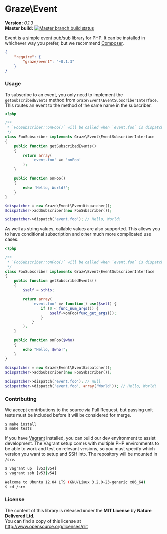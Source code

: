# Graze\Event #


**Version:** *0.1.3*<br/>
**Master build:** [![Master branch build status][travis-master]][travis]


Event is a simple event pub/sub library for PHP. It can be installed in whichever
way you prefer, but we recommend [Composer][packagist].
```json
{
    "require": {
        "graze/event": "~0.1.3"
    }
}
```


### Usage ###
To subscribe to an event, you only need to implement the `getSubscribedEvents`
method from `Graze\Event\EventSubscriberInterface`. This routes an event to the
method of the same name in the subscriber.

```php
<?php

/**
 * `FooSubscriber::onFoo()` will be called when `event.foo` is dispatched.
 */
class FooSubscriber implements Graze\Event\EventSubscriberInterface
{
    public function getSubscribedEvents()
    {
        return array(
            'event.foo' => 'onFoo'
        );
    }

    public function onFoo()
    {
        echo 'Hello, World!';
    }
}

$dispatcher = new Graze\Event\EventDispatcher();
$dispatcher->addSubscriber(new FooSubscriber());

$dispatcher->dispatch('event.foo'); // Hello, World!
```

As well as string values, callable values are also supported. This allows you
to have conditional subscription and other much more complicated use cases.

```php
<?php

/**
 * `FooSubscriber::onFoo()` will be called when `event.foo` is dispatched with arguments.
 */
class FooSubscriber implements Graze\Event\EventSubscriberInterface
{
    public function getSubscribedEvents()
    {
        $self = $this;

        return array(
            'event.foo' => function() use($self) {
                if (0 < func_num_args()) {
                    $self->onFoo(func_get_args());
                }
            }
        );
    }

    public function onFoo($who)
    {
        echo "Hello, $who!";
    }
}

$dispatcher = new Graze\Event\EventDispatcher();
$dispatcher->addSubscriber(new FooSubscriber());

$dispatcher->dispatch('event.foo'); // null
$dispatcher->dispatch('event.foo', array('World')); // Hello, World!
```


### Contributing ###
We accept contributions to the source via Pull Request,
but passing unit tests must be included before it will be considered for merge.
```bash
$ make install
$ make tests
```

If you have [Vagrant][vagrant] installed, you can build our dev environment to assist development.
The Vagrant setup comes with multiple PHP environments to be able to work and test on relevant versions,
so you must specify which version you want to setup and SSH into.
The repository will be mounted in `/srv`.
```bash
$ vagrant up  [v53|v54]
$ vagrant ssh [v53|v54]

Welcome to Ubuntu 12.04 LTS (GNU/Linux 3.2.0-23-generic x86_64)
$ cd /srv
```


### License ###
The content of this library is released under the **MIT License** by **Nature Delivered Ltd**.<br/>
You can find a copy of this license at http://www.opensource.org/licenses/mit


<!-- Links -->
[travis]: https://travis-ci.org/graze/event
[travis-master]: https://travis-ci.org/graze/event.png?branch=master
[packagist]: https://packagist.org/packages/graze/event
[vagrant]: http://vagrantup.com
